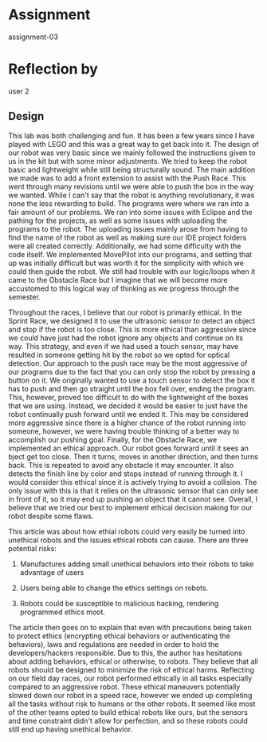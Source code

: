 # Assignment

assignment-03

# Reflection by

user 2

## Design

This lab was both challenging and fun. It has been a few years since I have played with LEGO
and this was a great way to get back into it. The design of our robot was very basic since we
mainly followed the instructions given to us in the kit but with some minor adjustments. We
tried to keep the robot basic and lightweight while still being structurally sound. The main
addition we made was to add a front extension to assist with the Push Race. This went through
many revisions until we were able to push the box in the way we wanted. While I can't say
that the robot is anything revolutionary, it was none the less rewarding to build. The programs
were where we ran into a fair amount of our problems. We ran into some issues with
Eclipse and the pathing for the projects, as well as some issues with uploading the programs
to the robot. The uploading issues mainly arose from having to find the name of the robot as well
as making sure our IDE project folders were all created correctly. Additionally, we had some
difficulty with the code itself. We implemented MovePilot into our programs, and setting
that up was initially difficult but was worth it for the simplicity with which we could
then guide the robot. We still had trouble with our logic/loops when it came to the Obstacle
Race but I imagine that we will become more accustomed to this logical way of thinking as we
progress through the semester.

Throughout the races, I believe that our robot is primarily ethical. In the Sprint Race, we
designed it to use the ultrasonic sensor to detect an object and stop if the robot is too close.
This is more ethical than aggressive since we could have just had the robot ignore any objects
and continue on its way. This strategy, and even if we had used a touch sensor, may have resulted
in someone getting hit by the robot so we opted for optical detection. Our approach to the push
race may be the most aggressive of our programs due to the fact that you can only stop the robot
by pressing a button on it. We originally wanted to use a touch sensor to detect the box it has
to push and then go straight until the box fell over, ending the program. This, however, proved
too difficult to do with the lightweight of the boxes that we are using. Instead, we decided it
would be easier to just have the robot continually push forward until we ended it. This may be
considered more aggressive since there is a higher chance of the robot running into someone,
however, we were having trouble thinking of a better way to accomplish our pushing goal. Finally,
for the Obstacle Race, we implemented an ethical approach. Our robot goes forward until it sees an
bject get too close. Then it turns, moves in another direction, and then turns back. This is repeated
to avoid any obstacle it may encounter. It also detects the finish line by color and stops instead of
running through it. I would consider this ethical since it is actively trying to avoid a collision.
The only issue with this is that it relies on the ultrasonic sensor that can only see in front of it,
so it may end up pushing an object that it cannot see. Overall, I believe that we tried our best to
implement ethical decision making for our robot despite some flaws.

This article was about how ethial robots could very easily be turned into unethical robots and the
issues ethical robots can cause. There are three potential risks:

1. Manufactures adding small unethical behaviors into their robots to take advantage of users

2. Users being able to change the ethics settings on robots.

3. Robots could be susceptible to malicious hacking, rendering programmed ethics moot.

The article then goes on to explain that even with precautions being taken to protect ethics
(encrypting ethical behaviors or authenticating the behaviors), laws and regulations are
needed in order to hold the developers/hackers responsible. Due to this, the author has
hesitations about adding behaviors, ethical or otherwise, to robots. They believe that
all robots should be designed to minimize the risk of ethical harms. Reflecting on our
field day races, our robot performed ethically in all tasks especially compared to an
aggressive robot. These ethical maneuvers potentially slowed down our robot in a speed race,
however we ended up completing all the tasks without risk to humans or the other robots.
It seemed like most of the other teams opted to build ethical robots like ours, but the
sensors and time constraint didn't allow for perfection, and so these robots could
still end up having unethical behavior.
